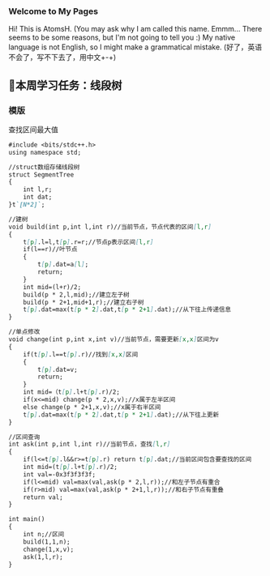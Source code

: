 ### Welcome to My Pages

Hi! This is AtomsH.
(You may ask why I am called this name. Emmm... There seems to be some reasons, but I'm not going to tell you :)
My native language is not English, so I might make a grammatical mistake.
(好了，英语不会了，写不下去了，用中文+-+)

## 🎲本周学习任务：线段树

### 模版
查找区间最大值
```markdown
#include <bits/stdc++.h>
using namespace std;

//struct数组存储线段树
struct SegmentTree
{
    int l,r;
    int dat;
}t`[N*2]`;

//建树
void build(int p,int l,int r)//当前节点，节点代表的区间[l,r]
{
    t[p].l=l,t[p].r=r;//节点p表示区间[l,r]
    if(l==r)//叶节点
    {
        t[p].dat=a[l];
        return;
    }
    int mid=(l+r)/2;
    build(p * 2,l,mid);//建立左子树
    build(p * 2+1,mid+1,r);//建立右子树
    t[p].dat=max(t[p * 2].dat,t[p * 2+1].dat);//从下往上传递信息
}

//单点修改
void change(int p,int x,int v)//当前节点，需要更新[x,x]区间为v
{
    if(t[p].l==t[p].r)//找到[x,x]区间
    {
        t[p].dat=v;
        return;
    }
    int mid=（t[p].l+t[p].r)/2;
    if(x<=mid) change(p * 2,x,v);//x属于左半区间
    else change(p * 2+1,x,v);//x属于右半区间
    t[p].dat=max(t[p * 2].dat,t[p * 2+1].dat);//从下往上更新
}

//区间查询
int ask(int p,int l,int r)//当前节点，查找[l,r]
{
    if(l<=t[p].l&&r>=t[p].r) return t[p].dat;//当前区间包含要查找的区间
    int mid=(t[p].l+t[p].r)/2;
    int val=-0x3f3f3f3f;
    if(l<=mid) val=max(val,ask(p * 2,l,r));//和左子节点有重合
    if(r>mid) val=max(val,ask(p * 2+1,l,r));//和右子节点有重叠
    return val;
}

int main()
{
    int n;//区间
    build(1,1,n);
    change(1,x,v);
    ask(1,l,r);
}

```
